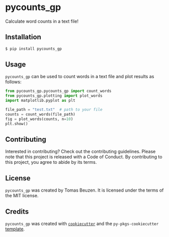 # pycounts_gp

Calculate word counts in a text file!

## Installation

```bash
$ pip install pycounts_gp
```

## Usage

`pycounts_gp` can be used to count words in a text file and plot results
as follows:

```python
from pycounts_gp.pycounts_gp import count_words
from pycounts_gp.plotting import plot_words
import matplotlib.pyplot as plt

file_path = "test.txt"  # path to your file
counts = count_words(file_path)
fig = plot_words(counts, n=10)
plt.show()
```

## Contributing

Interested in contributing? Check out the contributing guidelines. 
Please note that this project is released with a Code of Conduct. 
By contributing to this project, you agree to abide by its terms.

## License

`pycounts_gp` was created by Tomas Beuzen. It is licensed under the terms
of the MIT license.

## Credits

`pycounts_gp` was created with 
[`cookiecutter`](https://cookiecutter.readthedocs.io/en/latest/) and 
the `py-pkgs-cookiecutter` 
[template](https://github.com/py-pkgs/py-pkgs-cookiecutter).